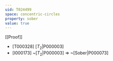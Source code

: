 ```yaml
---
uid: T024499
space: concentric-circles
property: sober
value: true
---
```

[[Proof]]

* [T000328] [$T_2$|P000003]
* [I000173] ~[$T_2$|P000003] => ~[Sober|P000073]

